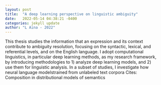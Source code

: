 ```yaml
---
layout: post
title:  "A deep learning perspective on linguistic ambiguity"
date:   2022-05-14 04:38:21 -0400
categories: jekyll update
author: "L Aina - 2022"
---
```

This thesis studies the information that an expression and its context contribute to ambiguity resolution, focusing on the syntactic, lexical, and referential levels, and on the English language. I adopt computational linguistics, in particular deep learning methods, as my research framework, by introducing methodologies to 1) analyze deep learning models, and 2) use them for linguistic analysis. In a subset of studies, I investigate how neural language modelstrained from unlabeled text corpora Cites: Composition in distributional models of semantics